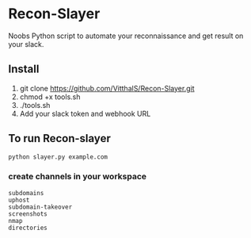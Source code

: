 # Recon-Slayer
Noobs Python script to automate your reconnaissance and get result on your slack.

## Install 
1. git clone https://github.com/VitthalS/Recon-Slayer.git
2. chmod +x tools.sh
3. ./tools.sh
4. Add your slack token and webhook URL



## To run Recon-slayer

	python slayer.py example.com

### create channels in your workspace
	
	subdomains
	uphost
	subdomain-takeover
	screenshots
	nmap
	directories
